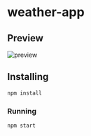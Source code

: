 # weather-app

## Preview
![preview](https://github.com/mkloouo/weather-app/blob/master/res/preview.png?raw=true)

## Installing
```bash
npm install
```

### Running
```bash
npm start
```
